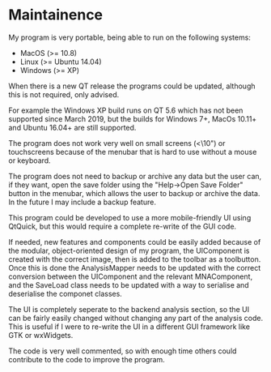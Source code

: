# Maintainence

My program is very portable, being able to run on the following systems:

- MacOS (>= 10.8)
- Linux (>= Ubuntu 14.04)
- Windows (>= XP)

When there is a new QT release the programs could be updated, although this is not required, only advised.

For example the Windows XP build runs on QT 5.6 which has not been supported since March 2019, but the builds for Windows 7+, MacOs 10.11+ and Ubuntu 16.04+ are still supported.

The program does not work very well on small screens (\<\10") or touchscreens because of the menubar that is hard to use without a mouse or keyboard.

The program does not need to backup or archive any data but the user can, if they want, open the save folder using the "Help->Open Save Folder" button in the menubar, which allows the user to backup or archive the data. In the future I may include a backup feature.

This program could be developed to use a more mobile-friendly UI using QtQuick, but this would require a complete re-write of the GUI code.

If needed, new features and components could be easily added because of the modular, object-oriented design of my program, the UIComponent is created with the correct image, then is added to the toolbar as a toolbutton. Once this is done the AnalysisMapper needs to be updated with the correct conversion between the UIComponent and the relevant MNAComponent, and the SaveLoad class needs to be updated with a way to serialise and deserialise the componet classes.

The UI is completely seperate to the backend analysis section, so the UI can be fairly easily changed without changing any part of the analysis code. This is useful if I were to re-write the UI in a different GUI framework like GTK or wxWidgets.

The code is very well commented, so with enough time others could contribute to the code to improve the program.
